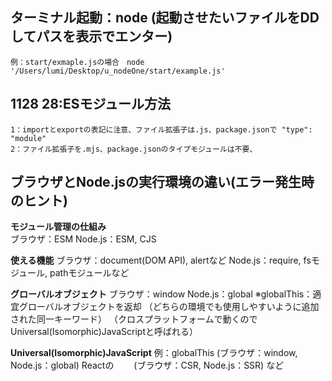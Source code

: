 ## ターミナル起動：node (起動させたいファイルをDDしてパスを表示でエンター)
    例：start/exmaple.jsの場合　node '/Users/lumi/Desktop/u_nodeOne/start/example.js'

## 1128 28:ESモジュール方法
    1：importとexportの表記に注意、ファイル拡張子は.js、package.jsonで "type": "module" 
    2：ファイル拡張子を.mjs、package.jsonのタイプモジュールは不要、

## ブラウザとNode.jsの実行環境の違い(エラー発生時のヒント)
**モジュール管理の仕組み**<br>
    ブラウザ：ESM
    Node.js：ESM, CJS

**使える機能**
    ブラウザ：document(DOM API), alertなど
    Node.js：require, fsモジュール, pathモジュールなど

**グローバルオブジェクト**
    ブラウザ：window
    Node.js：global
    ※globalThis：適宜グローバルオブジェクトを返却
    （どちらの環境でも使用しやすいように追加された同一キーワード）
    （クロスプラットフォームで動くのでUniversal(Isomorphic)JavaScriptと呼ばれる）

**Universal(Isomorphic)JavaScript**
    例：globalThis (ブラウザ：window, Node.js：global)
       Reactの　　 (ブラウザ：CSR, Node.js：SSR) など




    